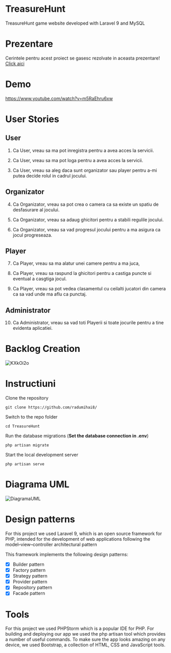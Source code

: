 # TreasureHunt
TreasureHunt game website developed with Laravel 9 and MySQL

# Prezentare
Cerintele pentru acest proiect se gasesc rezolvate in aceasta prezentare!
[Click aici](https://www.canva.com/design/DAFDsRi-VCY/5ju3fmwu7UCpCFNf6YI-cQ/view?utm_content=DAFDsRi-VCY&utm_campaign=designshare&utm_medium=link2&utm_source=sharebutton)

# Demo
https://www.youtube.com/watch?v=m5RaEhru6xw

# User Stories

## User
1. Ca User, vreau sa ma pot inregistra pentru a avea acces la servicii.

2. Ca User, vreau sa ma pot loga pentru a avea acces la servicii.

3. Ca User, vreau sa aleg daca sunt organizator sau player pentru a-mi putea decide rolul in cadrul jocului.

## Organizator

4. Ca Organizator, vreau sa pot crea o camera ca sa existe un spatiu de desfasurare al jocului.

5. Ca Organizator, vreau sa adaug ghicitori pentru a stabili regulile jocului.

6. Ca Organizator, vreau sa vad progresul jocului pentru a ma asigura ca jocul progreseaza.

## Player

7. Ca Player, vreau sa ma alatur unei camere pentru a ma juca,

8. Ca Player, vreau sa raspund la ghicitori pentru a castiga puncte si eventual a casgtiga jocul.

9. Ca Player, vreau sa pot vedea clasamentul cu ceilalti jucatori din camera ca sa vad unde ma aflu ca punctaj.

## Administrator

10. Ca Administrator, vreau sa vad toti Playerii si toate jocurile pentru a tine evidenta aplicatiei.

# Backlog Creation

![KXkOi2o](https://user-images.githubusercontent.com/17956023/173932038-01aed185-0306-4fed-bd31-6ca77f3a41db.png)


# Instructiuni

Clone the repository

    git clone https://github.com/radumihai8/

Switch to the repo folder

    cd TreasureHunt

Run the database migrations (**Set the database connection in .env**)

    php artisan migrate

Start the local development server

    php artisan serve
    
# Diagrama UML

![DiagramaUML](https://user-images.githubusercontent.com/17956023/173894446-f84629a9-2169-4e34-866e-0f547bba43ff.png)

# Design patterns

For this project we used Laravel 9, which is an open source framework for PHP, intended for the development of web applications following the model–view–controller architectural pattern

This framework implements the following design patterns:

- [x] Builder pattern
- [x] Factory pattern
- [x] Strategy pattern
- [x] Provider pattern
- [x] Repository pattern
- [x] Facade pattern

# Tools

For this project we used PHPStorm which is a popular IDE for PHP. 
For building and deploying our app we used the php artisan tool which provides a number of useful commands.
To make sure the app looks amazing on any device, we used Bootstrap, a collection of HTML, CSS and JavaScript tools. 
